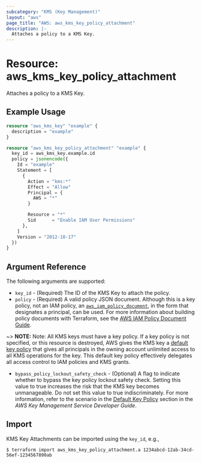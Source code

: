 ```yaml
---
subcategory: "KMS (Key Management)"
layout: "aws"
page_title: "AWS: aws_kms_key_policy_attachment"
description: |-
  Attaches a policy to a KMS Key.
---
```


# Resource: aws_kms_key_policy_attachment

Attaches a policy to a KMS Key.

## Example Usage

```terraform
resource "aws_kms_key" "example" {
  description = "example"
}

resource "aws_kms_key_policy_attachment" "example" {
  key_id = aws_kms_key.example.id
  policy = jsonencode({
    Id = "example"
    Statement = [
      {
        Action = "kms:*"
        Effect = "Allow"
        Principal = {
          AWS = "*"
        }

        Resource = "*"
        Sid      = "Enable IAM User Permissions"
      },
    ]
    Version = "2012-10-17"
  })
}
```

## Argument Reference

The following arguments are supported:

* `key_id` - (Required) The ID of the KMS Key to attach the policy.
* `policy` - (Required) A valid policy JSON document. Although this is a key policy, not an IAM policy, an [`aws_iam_policy_document`](https://registry.terraform.io/providers/hashicorp/aws/latest/docs/data-sources/iam_policy_document), in the form that designates a principal, can be used. For more information about building policy documents with Terraform, see the [AWS IAM Policy Document Guide](https://learn.hashicorp.com/terraform/aws/iam-policy).

~> **NOTE:** Note: All KMS keys must have a key policy. If a key policy is not specified, or this resource is destroyed, AWS gives the KMS key a [default key policy](https://docs.aws.amazon.com/kms/latest/developerguide/key-policies.html#key-policy-default) that gives all principals in the owning account unlimited access to all KMS operations for the key. This default key policy effectively delegates all access control to IAM policies and KMS grants.

* `bypass_policy_lockout_safety_check` - (Optional) A flag to indicate whether to bypass the key policy lockout safety check.
Setting this value to true increases the risk that the KMS key becomes unmanageable. Do not set this value to true indiscriminately.
For more information, refer to the scenario in the [Default Key Policy](https://docs.aws.amazon.com/kms/latest/developerguide/key-policies.html#key-policy-default-allow-root-enable-iam) section in the _AWS Key Management Service Developer Guide_.

## Import

KMS Key Attachments can be imported using the `key_id`, e.g.,

```
$ terraform import aws_kms_key_policy_attachment.a 1234abcd-12ab-34cd-56ef-1234567890ab
```
